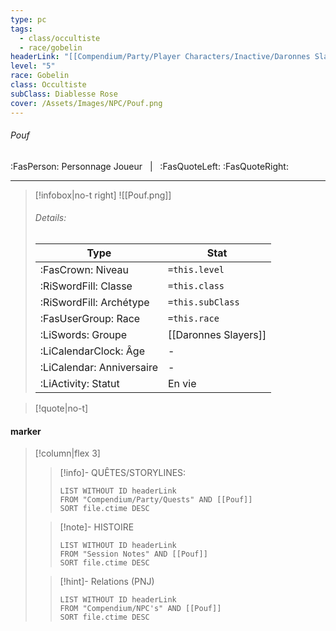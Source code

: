 ```yaml
---
type: pc
tags:
  - class/occultiste
  - race/gobelin
headerLink: "[[Compendium/Party/Player Characters/Inactive/Daronnes Slayers/Pouf#Pouf]]"
level: "5"
race: Gobelin
class: Occultiste
subClass: Diablesse Rose
cover: /Assets/Images/NPC/Pouf.png
---
```


###### Pouf
:FasPerson: Personnage Joueur &nbsp; | &nbsp; :FasQuoteLeft:  :FasQuoteRight:
___
> [!infobox|no-t right]
> ![[Pouf.png]]
> ###### Details:
> | Type | Stat |
> | ---- | ---- |
> | :FasCrown: Niveau   | `=this.level` |
> | :RiSwordFill: Classe |  `=this.class`|
> | :RiSwordFill: Archétype |  `=this.subClass`|
> |  :FasUserGroup: Race |  `=this.race`|
> |  :LiSwords: Groupe |  [[Daronnes Slayers]] |
> |  :LiCalendarClock: Âge | - |
> |  :LiCalendar: Anniversaire | - |
> | :LiActivity: Statut | En vie |

> [!quote|no-t]
> 
 
#### marker
> [!column|flex 3]
>> [!info]- QUÊTES/STORYLINES:
>>```dataview
>>LIST WITHOUT ID headerLink
>>FROM "Compendium/Party/Quests" AND [[Pouf]]
>>SORT file.ctime DESC
>
>>[!note]- HISTOIRE
>>```dataview
>>LIST WITHOUT ID headerLink
>>FROM "Session Notes" AND [[Pouf]]
>>SORT file.ctime DESC
>
>>[!hint]- Relations (PNJ)
>>```dataview
>>LIST WITHOUT ID headerLink
>>FROM "Compendium/NPC's" AND [[Pouf]]
>>SORT file.ctime DESC
>>
```image-layout-masonry-3

```